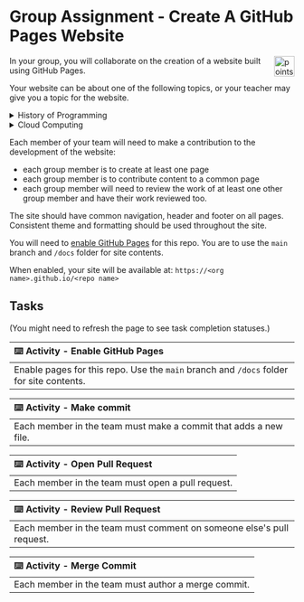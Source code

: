 # Group Assignment - Create A GitHub Pages Website

<img alt="points bar" align="right" height="36" src="../../blob/status/.github/activity-icons/points-bar.svg" />

In your group, you will collaborate on the creation of a website built using GitHub Pages.

Your website can be about one of the following topics, or your teacher may give you a topic for the website.

<details><summary>History of Programming</summary>
    
- Each group member should choose a different programming language and create a page that details the key characteristics of the language, its development history, and key influences on the language. Sources for each page should be cited.
- The site should include a 'timeline' page that each member contributes to. The 'timeline' page should have each programming language listed in the correct time-slot, linking to that language's page.

</details>

<details><summary>Cloud Computing</summary>

- Each group member should choose one of either: a key characteristics of cloud computing OR a service model used in cloud computing. They should create a page that describes the characteristic or service model they have chosen.
- The site should also include a 'cloud services' page that each member contributes to. This page should give an overview of the services offered by the major cloud providers, highlighting the key services offered per service type.

</details>

Each member of your team will need to make a contribution to the development of the website:
- each group member is to create at least one page
- each group member is to contribute content to a common page
- each group member will need to review the work of at least one other group member and have their work reviewed too.

The site should have common navigation, header and footer on all pages. Consistent theme and formatting should be used throughout the site.

You will need to [enable GitHub Pages](https://docs.github.com/en/pages/getting-started-with-github-pages/configuring-a-publishing-source-for-your-github-pages-site) for this repo. You are to use the `main` branch and `/docs` folder for site contents.

When enabled, your site will be available at: `https://<org name>.github.io/<repo name>`

## Tasks

(You might need to refresh the page to see task completion statuses.)

| :keyboard: Activity - Enable GitHub Pages |
|:---|
| Enable pages for this repo. Use the `main` branch and `/docs` folder for site contents. |

| :keyboard: Activity - Make commit |
|:---|
| Each member in the team must make a commit that adds a new file. |

| :keyboard: Activity - Open Pull Request |
|:---|
| Each member in the team must open a pull request. |

| :keyboard: Activity - Review Pull Request |
|:---|
| Each member in the team must comment on someone else's pull request. |

| :keyboard: Activity - Merge Commit |
|:---|
| Each member in the team must author a merge commit. |